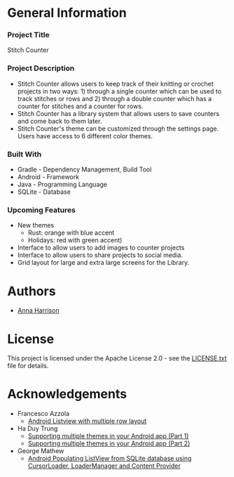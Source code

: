 # General Information #
### Project Title ###
Stitch Counter
### Project Description ###
* Stitch Counter allows users to keep track of their knitting or crochet projects in two ways: 1) through a single counter which can be used to track stitches or rows and 2) through a double counter which has a counter for stitches and a counter for rows.
* Stitch Counter has a library system that allows users to save counters and come back to them later.
* Stitch Counter's theme can be customized through the settings page. Users have access to 6 different color themes.
### Built With ###
* Gradle - Dependency Management, Build Tool 
* Android - Framework
* Java - Programming Language
* SQLite - Database
### Upcoming Features ###
* New themes 
    * Rust: orange with blue accent
    * Holidays: red with green accent)
* Interface to allow users to add images to counter projects
* Interface to allow users to share projects to social media.
* Grid layout for large and extra large screens for the Library.

# Authors #
* [Anna Harrison](https://github.com/annaharri89)

# License #
This project is licensed under the Apache License 2.0 - see the [LICENSE.txt](https://github.com/annaharri89/stitchCounter/blob/feature/finish_out_version_1/LICENSE) file for details.

# Acknowledgements #
* Francesco Azzola
    * [Android Listview with multiple row layout](https://www.survivingwithandroid.com/2014/08/android-listview-with-multiple-row.html)
* Ha Duy Trung
    * [Supporting multiple themes in your Android app (Part 1)](http://www.hidroh.com/2015/02/16/support-multiple-themes-android-app/)
    * [Supporting multiple themes in your Android app (Part 2)](http://www.hidroh.com/2015/02/25/support-multiple-themes-android-app-part-2/)
* George Mathew
    * [Android Populating ListView from SQLite database using CursorLoader, LoaderManager and Content Provider](http://wptrafficanalyzer.in/blog/android-populating-listview-from-sqlite-database-using-cursorloader-loadermanager-and-content-provider/)